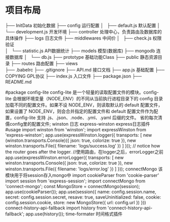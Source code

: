 # 项目布局
├── InitData                        初始化数据
├── config                          运行配置
│   ├── default.js                  默认配置
│   └── development.js              开发环境
├── controller                      处理中心，负责路由及数据库的具体操作
├── logs                            日志文件
├── middlewares                     中间价
│   ├── check.js                    权限验证    
│   └── statistic.js                API数据统计
├── models                          模型(数据库)
├── mongodb                         连接数据库
│   └── db.js
├── prototype                       基础功能Class
├── public                          静态资源目录
├── routes                          路由配置
├── views   
├── .babelrc 
├── .gitignore
├── API.md                          接口文档
├── app.js                          基础配置
├── COPYING                         GPL协议
├── index.js                        入口文件
├── package.json
├── README.md                

#package
  config-lite       config-lite 是一个轻量的读取配置文件的模块。config-lite 会根据环境变量（NODE_ENV）的不同从当前执行进程目录下的 config 目录加载不同的配置文件。如果不设      NODE_ENV，则读取默认的 default 配置文件，如果设置了 NODE_ENV，则会合并指定的配置文件和 default 配置文件作为配置，config-lite 支持 .js、.json、.node、.yml、.yaml 后缀的文件。
  省的每次清儒config里的配置文件;
  winston           日志
  express-winston   express日志插件
    #usage
      import winston from 'winston';
      import expressWinston from 'express-winston';
      app.use(expressWinston.logger({
          transports: [
              new (winston.transports.Console)({
                json: true,
                colorize: true
              }),
              new winston.transports.File({
                filename: 'logs/success.log'
              })
          ]
      }));
      // notice how the router goes after the logger.
      //使用路由，在logger之后，errorLogger之前
      app.use(expressWinston.errorLogger({
          transports: [
              new winston.transports.Console({
                json: true,
                colorize: true
              }),
              new winston.transports.File({
                filename: 'logs/error.log'
              })
          ]
      }));
  connectMongo  该模块用于将session存入mongo中
    import cookieParser from 'cookie-parser'
    import session from 'express-session';
    import connectMongo from 'connect-mongo';
    const MongoStore = connectMongo(session);
    app.use(cookieParser());
    app.use(session({
                      name: config.session.name,
                      secret: config.session.secret,
                      resave: true,
                      saveUninitialized: false,
                      cookie: config.session.cookie,
                      store: new MongoStore({
                        url: config.url
                  })
    }))
  connect-history-api-fallback  import history from 'connect-history-api-fallback';
                                app.use(history());
  time-formater   时间格式插件
